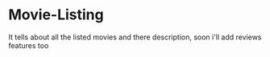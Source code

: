 # Movie-Listing
It tells about all the listed movies and there description, soon i'll add reviews features too
